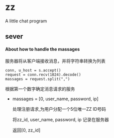 # zz

A little chat program

## sever

#### About how to handle the massages
服务器将从客户端接收消息，并将字符串转换为列表
```
conn, u_host = s.accept()
request = conn.recv(1024).decode()
massages = request.split(",")
```
根据第一个数字确定消息请求的服务

+ massages = [0, user_name, password, ip]
   
    处理注册请求,为用户分配一个5位唯一ZZ ID号码
    
    将zz_id, user_name, password, ip 记录在服务器

    返回[0, zz_id]
